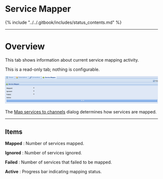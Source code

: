 # Service Mapper 

{% include "../../.gitbook/includes/status_contents.md" %}

---

# Overview

This tab shows information about current service mapping activity. 

This is a read-only tab; nothing is configurable. 

!['Status - Service mapper'](../../.gitbook/assets/doc/status/service_mapper.png) 


The [Map services to channels](class/service_mapper) dialog 
determines how services are mapped.

---

## Items

**Mapped** 
: Number of services mapped. 

**Ignored** 
: Number of services ignored. 

**Failed** 
: Number of services that failed to be mapped.

**Active** 
: Progress bar indicating mapping status.
